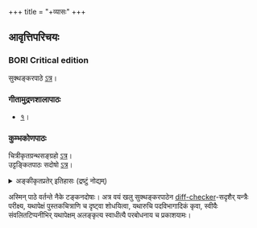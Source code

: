 +++
title = "+व्यासः"
+++
## आवृत्तिपरिचयः
### BORI Critical edition
सुक्थङ्करपाठे [ऽत्र](http://bombay.indology.info/mahabharata/text/UD/MBh01.txt)।

### गीतामुद्रणशालापाठः
- [१](https://archive.org/stream/mahabharata01ramauoft#page/572/mode/1up)।

### कुम्भकोणपाठः
चित्रीकृतग्रन्थसङ्ग्रहो [ऽत्र](https://archive.org/details/mahAbhArata-kumbhakoNam)।  
उट्टङ्कितपाठः सदोषो [ऽत्र](https://sanskritdocuments.org/mirrors/mahabharata/mahabharata-sarit.html)।

<details><summary>अङ्कीकृतप्रतेर् इतिहासः (द्रष्टुं नोद्यम्)</summary>

> "This e-text is based on the \'Southern Recension\' of the Mahābhārata, edited by Krishnacharya 1906–1914. Prof. Shrinivasa Varakhedi worked on this with the support of his research team members, Prof. K. V. Ramakrishnamacharyulu, Prof. Amba Kulakarni, Prof. Prahladachar, members of MSP Bangalore and many others. Dr. Dominik Wujastyk converted the files to utf-8. IAST encoding and Patrick Mc Allister converted them into a single XML file for the SARIT project in 2012. We have converted the devanagari XML file avaialble at the SARIT project as mahabharata-devanagari.xml (39.3. MB) to HTML using the TEI oxgarage conversion tool and then split it into separate parvas for ease of access. These files were then converted to ITRANS format using Vinodh Rajan\'s Aksharamukha conversion tool." इति [नन्दुक्षेत्रे](https://sanskritdocuments.org/mirrors/mahabharata/mahabharata-sarit.html)।
</details>

अस्मिन् पाठे वर्तन्ते नैके टङ्कनदोषाः। अत्र वयं खलु सुक्थङ्करपाठेन [diff-checker](https://www.diffchecker.com/)-सदृशैर् यन्त्रैः परीक्ष्य, यथापेक्षं पुस्तकचित्राणि च दृष्ट्वा शोधयित्वा, यथारुचि पदविभागादिकं कृवा, स्वीयैः संवलितटिप्पनीभिर् यथापेक्षम् अलङ्कृत्य स्वाधीत्यै परबोधनाय च प्रकाशयामः।
